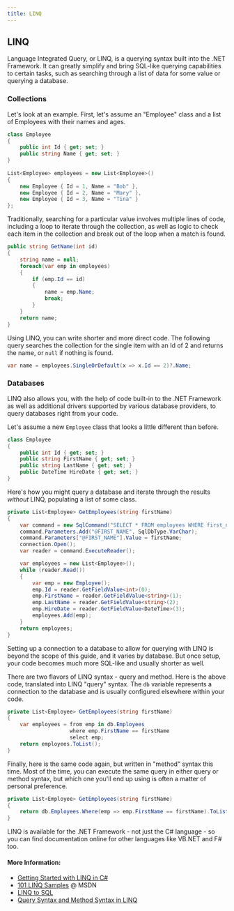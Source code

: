 ```yaml
---
title: LINQ
---
```

## LINQ

Language Integrated Query, or LINQ, is a querying syntax built into the .NET Framework. It can greatly simplify and bring SQL-like querying capabilities to certain tasks, such as searching through a list of data for some value or querying a database.

### Collections

Let's look at an example. First, let's assume an "Employee" class and a list of Employees with their names and ages.

```csharp
class Employee
{
    public int Id { get; set; }
    public string Name { get; set; }
}
	
List<Employee> employees = new List<Employee>()
{
    new Employee { Id = 1, Name = "Bob" },
    new Employee { Id = 2, Name = "Mary" },
    new Employee { Id = 3, Name = "Tina" }
};
```

Traditionally, searching for a particular value involves multiple lines of code, including a loop to iterate through the collection, as well as logic to check each item in the collection and break out of the loop when a match is found.

```csharp
public string GetName(int id)
{
    string name = null;
    foreach(var emp in employees)
    {
        if (emp.Id == id)
        {
            name = emp.Name;
            break;
        }
    }
    return name;
}
```

Using LINQ, you can write shorter and more direct code. The following query searches the collection for the single item with an Id of 2 and returns the name, or `null` if nothing is found.

```csharp
var name = employees.SingleOrDefault(x => x.Id == 2)?.Name;
```

### Databases

LINQ also allows you, with the help of code built-in to the .NET Framework as well as additional drivers supported by various database providers, to query databases right from your code.

Let's assume a new `Employee` class that looks a little different than before.

```csharp
class Employee
{
    public int Id { get; set; }
    public string FirstName { get; set; }
    public string LastName { get; set; }
    public DateTime HireDate { get; set; }
}
```

Here's how you might query a database and iterate through the results _without_ LINQ, populating a list of some class.

```csharp
private List<Employee> GetEmployees(string firstName)
{
    var command = new SqlCommand("SELECT * FROM employees WHERE first_name = @FIRST_NAME", connection);
    command.Parameters.Add("@FIRST_NAME", SqlDbType.VarChar);
    command.Parameters["@FIRST_NAME"].Value = firstName;
    connection.Open();
    var reader = command.ExecuteReader();

    var employees = new List<Employee>();    
    while (reader.Read())
    {
        var emp = new Employee();
        emp.Id = reader.GetFieldValue<int>(0);
        emp.FirstName = reader.GetFieldValue<string>(1);
        emp.LastName = reader.GetFieldValue<string>(2);
        emp.HireDate = reader.GetFieldValue<DateTime>(3);
        employees.Add(emp);
    }
    return employees;
}
```

Setting up a connection to a database to allow for querying with LINQ is beyond the scope of this guide, and it varies by database. But once setup, your code becomes much more SQL-like and usually shorter as well.

There are two flavors of LINQ syntax - query and method. Here is the above code, translated into LINQ "query" syntax. The `db` variable represents a connection to the database and is usually configured elsewhere within your code.

```csharp
private List<Employee> GetEmployees(string firstName)
{
    var employees = from emp in db.Employees
                    where emp.FirstName == firstName
                    select emp;
    return employees.ToList();
}
```

Finally, here is the same code again, but written in "method" syntax this time. Most of the time, you can execute the same query in either query or method syntax, but which one you'll end up using is often a matter of personal preference.

```csharp
private List<Employee> GetEmployees(string firstName)
{
    return db.Employees.Where(emp => emp.FirstName == firstName).ToList();
}
```

LINQ is available for the .NET Framework - not just the C# language - so you can find documentation online for other languages like VB.NET and F# too.

#### More Information:
* [Getting Started with LINQ in C#](https://docs.microsoft.com/en-us/dotnet/csharp/programming-guide/concepts/linq/getting-started-with-linq)
* [101 LINQ Samples](https://code.msdn.microsoft.com/101-LINQ-Samples-3fb9811b) @ MSDN
* [LINQ to SQL](https://docs.microsoft.com/en-us/dotnet/framework/data/adonet/sql/linq/)
* [Query Syntax and Method Syntax in LINQ](https://docs.microsoft.com/en-us/dotnet/csharp/programming-guide/concepts/linq/query-syntax-and-method-syntax-in-linq)

